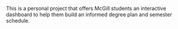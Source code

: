 This is a personal project that offers McGill students an interactive dashboard to help them build an informed degree plan and semester schedule.
